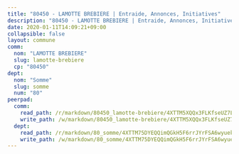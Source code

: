 ```yaml
---
title: "80450 - LAMOTTE BREBIERE | Entraide, Annonces, Initiatives"
description: "80450 - LAMOTTE BREBIERE | Entraide, Annonces, Initiatives"
date: 2020-01-11T14:09:21+09:00
collapsible: false
layout: commune
comm:
  nom: "LAMOTTE BREBIERE"
  slug: lamotte-brebiere
  cp: "80450"
dept:
  nom: "Somme"
  slug: somme
  num: "80"
peerpad:
  comm:
    read_path: /r/markdown/80450_lamotte-brebiere/4XTTM5XQQx3FLKfseUZ7Lpuy5m1W9tr8VmRbcufbDybw2adpZ
    write_path: /w/markdown/80450_lamotte-brebiere/4XTTM5XQQx3FLKfseUZ7Lpuy5m1W9tr8VmRbcufbDybw2adpZ-K3TgTd5LekYPCmVw5LiemhCJpGA4G2FpLPp3er1JbxmKJdfZ9iKeVDHeGHZ3Q1Mf6ivV4vKzS3G9fjpskdyr6Ze14PHUzsv988CSBSG6BdcfyVE7h9F8Ww87ht9WN8CJWofzRvpd
  dept:
    read_path: /r/markdown/80_somme/4XTTM75DYEQQimQGkH5F6rrJYrFSA6wyuekdgioEx7v45YjSw
    write_path: /w/markdown/80_somme/4XTTM75DYEQQimQGkH5F6rrJYrFSA6wyuekdgioEx7v45YjSw-K3TgTuB1DbUNHuFo9Fhh6JTUriPx8E5izGkmw9RSNTjUtMFPoZhqqp87szE8th3EytWSHGdhUuQUPjam8aJZh1SdH8pL3ibgUbMdNhU17kjAmSa49LMB2GjXvVwDVurE8mgce3XM
---
```


